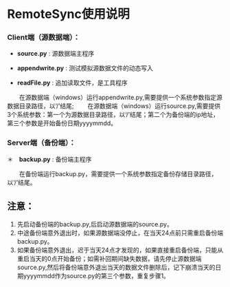 # RemoteSync使用说明

### Client端（源数据端）：
* **source.py** : 源数据端主程序

* **appendwrite.py** : 测试模拟源数据文件的动态写入

* **readFile.py** : 追加读取文件，是工具程序

　　在源数据端（windows）运行appendwrite.py,需要提供一个系统参数指定源数据目录路径，以‘/’结尾;
　　在源数据端（windows）运行source.py,需要提供3个系统参数：第一个为源数据目录路径，以‘/’结尾；第二个为备份端的ip地址，第三个参数是开始备份日期yyyymmdd。


### Server端（备份端）：
＊　**backup.py** : 备份端主程序

　　在备份端运行backup.py，需要提供一个系统参数指定备份存储目录路径，以‘/’结尾。

## 注意：
1. 先启动备份端的backup.py,后启动源数据端的source.py。
2. 中途备份端意外退出时，如果源数据端没停止，在当天24点前只需重启备份端backup.py。
3. 如果备份端意外退出，迟于当天24点才发现的，如果直接重启备份端，只能从重启当天的0点开始备份；如需补回期间缺失数据，请先停止源数据端source.py,然后将备份端意外退出当天的数据文件删除后，记下崩溃当天的日期yyyymmdd作为source.py的第三个参数，重复步骤1。
